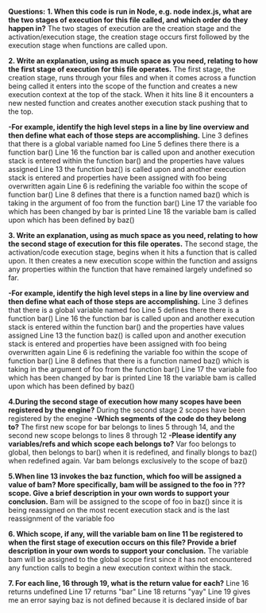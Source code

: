 **Questions:**
**1. When this code is run in Node, e.g. node index.js, what are the two stages of execution for this file called, and which order do they happen in?**
The two stages of execution are the creation stage and the activation/execution stage, the creation stage occurs first followed by the execution stage when functions are called upon.


**2. Write an explanation, using as much space as you need, relating to how the first stage of execution for this file operates.**
The first stage, the creation stage, runs through your files and when it comes across a function being called it enters into the scope of the function and creates a new execution context at the top of the stack. When it hits line 8 it encounters a new nested function and creates another execution stack pushing that to the top.


**-For example, identify the high level steps in a line by line overview and then define what each of those steps are accomplishing.**
Line 3 defines that there is a global variable named foo
Line 5 defines there there is a function bar()
Line 16 the function bar is called upon and another execution stack is entered within the function bar() and the properties have values assigned
Line 13 the function baz() is called upon and another execution stack is entered and properties have been assigned with foo being overwritten again
Line 6 is redefining the variable foo within the scope of function bar()
Line 8 defines that there is a function named baz() which is taking in the argument of foo from the function bar()
Line 17 the variable foo which has been changed by bar is printed
Line 18 the variable bam is called upon which has been defined by baz()

**3. Write an explanation, using as much space as you need, relating to how the second stage of execution for this file operates.**
The second stage, the activation/code execution stage, begins when it hits a function that is called upon. It then creates a new execution scope within the function and assigns any properties within the function that have remained largely undefined so far.

**-For example, identify the high level steps in a line by line overview and then define what each of those steps are accomplishing.**
Line 3 defines that there is a global variable named foo
Line 5 defines there there is a function bar()
Line 16 the function bar is called upon and another execution stack is entered within the function bar() and the properties have values assigned
Line 13 the function baz() is called upon and another execution stack is entered and properties have been assigned with foo being overwritten again
Line 6 is redefining the variable foo within the scope of function bar()
Line 8 defines that there is a function named baz() which is taking in the argument of foo from the function bar()
Line 17 the variable foo which has been changed by bar is printed
Line 18 the variable bam is called upon which has been defined by baz()


**4.During the second stage of execution how many scopes have been registered by the engine?**
During the second stage 2 scopes have been registered by the enegine
**-Which segments of the code do they belong to?**
The first new scope for bar belongs to lines 5 through 14, and the second new scope belongs to lines 8 through 12
**-Please identify any variables/refs and which scope each belongs to?**
Var foo belongs to global, then belongs to bar() when it is redefined, and finally blongs to baz() when redefined again. Var bam belongs exclusively to the scope of baz()

**5.When line 13 invokes the baz function, which foo will be assigned a value of bam? More specifically, bam will be assigned to the foo in ??? scope. Give a brief description in your own words to support your conclusion.**
Bam will be assigned to the scope of foo in baz() since it is being reassigned on the most recent execution stack and is the last reassignment of the variable foo

**6. Which scope, if any, will the variable bam on line 11 be registered to when the first stage of execution occurs on this file? Provide a brief description in your own words to support your conclusion.**
The variable bam will be assigned to the global scope first since it has not encountered any function calls to begin a new execution context within the stack.

**7. For each line, 16 through 19, what is the return value for each?**
Line 16 returns undefined
Line 17 returns "bar"
Line 18 returns "yay"
Line 19 gives me an error saying baz is not defined because it is declared inside of bar